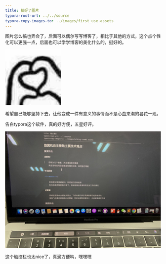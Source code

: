 ```yaml
---
title: 搞好了图片
typora-root-url: ../../source
typora-copy-images-to: ../images/first_use.assets
---
```


图片怎么搞也弄会了，后面可以偶尔写写博客了，相比于其他的方式，这个点个性化可以更强一点，后面也可以学学博客的美化什么的，挺好的。

<img src="/images/first_use.assets/3C881E72-729D-408C-B6D4-79E1773835F3_4_5005_c-1750636.jpeg" alt="3C881E72-729D-408C-B6D4-79E1773835F3_4_5005_c" style="zoom:50%;" />

希望自己能够坚持下去，让他变成一件有意义的事情而不是心血来潮的昙花一现。

告白typora这个软件，真的好方便，五星好评。

<img src="/images/first_use.assets/6829D1F8-B1CD-4391-9A8A-ED01435875AF_1_105_c.jpeg" alt="6829D1F8-B1CD-4391-9A8A-ED01435875AF_1_105_c" style="zoom:50%;" />

这个触控栏也太nice了，真滴方便呐，嘿嘿嘿